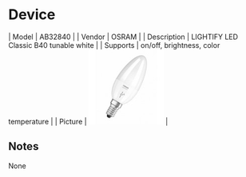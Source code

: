 
# Device

| Model | AB32840  |
| Vendor  | OSRAM  |
| Description | LIGHTIFY LED Classic B40 tunable white |
| Supports | on/off, brightness, color temperature |
| Picture | ![../images/devices/AB32840.jpg](../images/devices/AB32840.jpg) |

## Notes

None

